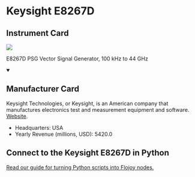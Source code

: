 
# Keysight E8267D

## Instrument Card

<img src="https://v5.airtableusercontent.com/v1/19/19/1691539200000/U69bdXHKEAzvbgYt41ygNA/Y_TOzFv4J4YRtFCXuTUVDaUXubBQD3OrF_DVJP8cQGxkKeyTwBzU2Ijty0Dflf2MYJ-Z2XXwCpeBPK8R9OS0idZ-7KOvuW1-czdl4x50NbE/2Lmgik3u9HAv-UOFqQXI5Cv83WJkZaXAW6CQrVMi2as"/>
<p>E8267D PSG Vector Signal Generator, 100 kHz to 44 GHz</p>

<details open>
<summary><h2>Manufacturer Card</h2></summary>

Keysight Technologies, or Keysight, is an American company that manufactures electronics test and measurement equipment and software. <a href="https://www.keysight.com/us/en/home.html">Website</a>.

<ul>
  <li>Headquarters: USA</li>
  <li>Yearly Revenue (millions, USD): 5420.0</li>
</ul>
</details>

## Connect to the Keysight E8267D in Python

[Read our guide for turning Python scripts into Flojoy nodes.](https://docs.flojoy.ai/custom-nodes/creating-custom-node/)


